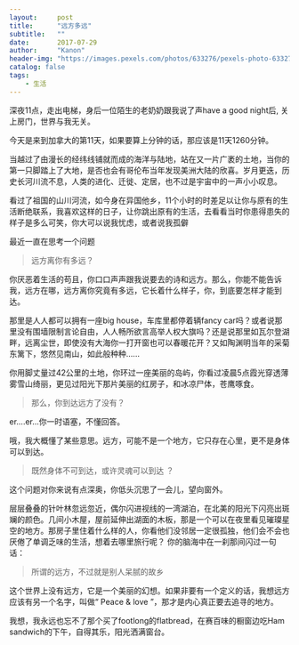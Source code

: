 ```yaml
---
layout:     post
title:      "远方多远"
subtitle:   ""
date:       2017-07-29
author:     "Kanon"
header-img: "https://images.pexels.com/photos/633276/pexels-photo-633276.jpeg?w=1260&h=750&auto=compress&cs=tinysrgb"
catalog: false
tags:
    - 生活
---
```


深夜11点，走出电梯，身后一位陌生的老奶奶跟我说了声have a good night后, 关上房门，世界与我无关。

今天是来到加拿大的第11天，如果要算上分钟的话，那应该是11天1260分钟。

当越过了由漫长的经纬线铺就而成的海洋与陆地，站在又一片广袤的土地，当你的第一只脚踏上了大地，是否也会有哥伦布当年发现美洲大陆的欣喜。岁月更迭，历史长河川流不息，人类的进化、迁徙、定居，也不过是宇宙中的一声小小叹息。

看过了祖国的山川河流，如今身在异国他乡，11个小时的时差足以让你与原有的生活断绝联系，我喜欢这样的日子，让你跳出原有的生活，去看看当时你患得患失的样子是多么可笑，你大可以说我忧虑，或者说我孤僻

最近一直在思考一个问题

> 远方离你有多远？

你厌恶着生活的苟且，你口口声声跟我说要去的诗和远方。那么，你能不能告诉我，远方在哪，远方离你究竟有多远，它长着什么样子，你，到底要怎样才能到达。

那里是人人都可以拥有一座big house，车库里都停着辆fancy car吗？或者说那里没有围墙限制言论自由，人人畅所欲言高举人权大旗吗？还是说那里如瓦尔登湖畔，远离尘世，即使没有大海你一打开窗也可以春暖花开？又如陶渊明当年的采菊东篱下，悠然见南山，如此般种种......

你用脚丈量过42公里的土地，你环过一座美丽的岛屿，你看过凌晨5点霞光穿透薄雾雪山绮丽，更见过阳光下那片美丽的红房子，和冰凉尸体，苍鹰啄食。

> 那么，你到达远方了没有？

er....er...你一时语塞，不懂回答。

哦，我大概懂了某些意思。远方，可能不是一个地方，它只存在心里，更不是身体可以到达。

> 既然身体不可到达，或许灵魂可以到达 ？

这个问题对你来说有点深奥，你低头沉思了一会儿，望向窗外。

层层叠叠的针叶林忽远忽近，偶尔闪进视线的一湾湖泊，在北美的阳光下闪亮出斑斓的颜色。几间小木屋，屋前延伸出湖面的木板，那是一个可以在夜里看见璀璨星空的地方。那房子里住着什么样的人，你看他们没邻居一定很孤独，他们会不会也厌倦了单调乏味的生活，想着去哪里旅行呢？
你的脑海中在一刹那间闪过一句话：

> 所谓的远方，不过就是别人呆腻的故乡

这个世界上没有远方，它是一个美丽的幻想。如果非要有一个定义的话，我想远方应该有另一个名字，叫做“ Peace & love ”，那才是内心真正要去追寻的地方。

我想，我永远也忘不了那个买了footlong的flatbread，在赛百味的橱窗边吃Ham sandwich的下午，自得其乐，阳光洒满窗台。


